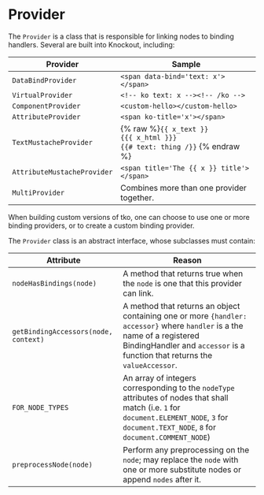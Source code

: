 
# Provider

The `Provider` is a class that is responsible for linking nodes to binding handlers.  Several are built into Knockout, including:

| Provider  | Sample
| --------   | --- |
| `DataBindProvider` | `<span data-bind='text: x'></span>`
| `VirtualProvider`  | `<!-- ko text: x --><!-- /ko -->`
| `ComponentProvider` | `<custom-hello></custom-hello>`
| `AttributeProvider` | `<span ko-title='x'></span>`
| `TextMustacheProvider` | {% raw %}`{{ x_text }}` <br> `{{{ x_html }}}` <br> `{{# text: thing /}}` {% endraw %}
| `AttributeMustacheProvider` | `<span title='The {{ x }} title'></span>`
| `MultiProvider` | Combines more than one provider together.

When building custom versions of tko, one can choose to use one or more binding providers, or to create a custom binding provider.

The `Provider` class is an abstract interface, whose subclasses must contain:

| Attribute | Reason |
| -- | -- |
| `nodeHasBindings(node)` | A method that returns true when the `node` is one that this provider can link.
| `getBindingAccessors(node, context)` | A method that returns an object containing one or more `{handler: accessor}` where `handler` is a the name of a registered BindingHandler and `accessor` is a function that returns the `valueAccessor`.
| `FOR_NODE_TYPES` | An array of integers corresponding to the `nodeType` attributes of nodes that shall match (i.e. `1` for `document.ELEMENT_NODE`, `3` for `document.TEXT_NODE`, `8` for `document.COMMENT_NODE`)
| `preprocessNode(node)` | Perform any preprocessing on the `node`; may replace the `node` with one or more substitute nodes or append `nodes` after it.
